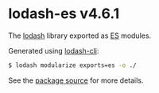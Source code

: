 # lodash-es v4.6.1

The [lodash](https://lodash.com/) library exported as [ES](http://www.ecma-international.org/ecma-262/6.0/) modules.

Generated using [lodash-cli](https://www.npmjs.com/package/lodash-cli):
```bash
$ lodash modularize exports=es -o ./
```

See the [package source](https://github.com/lodash/lodash/tree/4.6.1-es) for more details.
